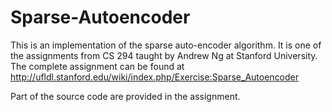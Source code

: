 # Sparse-Autoencoder
This is an implementation of the sparse auto-encoder algorithm. It is one of the assignments from CS 294 taught by Andrew Ng at Stanford University. The complete assignment can be found at http://ufldl.stanford.edu/wiki/index.php/Exercise:Sparse_Autoencoder

Part of the source code are provided in the assignment.
